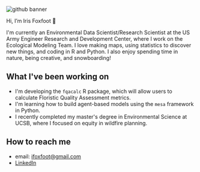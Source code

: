 ![github banner](https://user-images.githubusercontent.com/72639615/212570382-4f1b2dcc-c576-45ed-a316-292f8325d120.png)


Hi, I’m Iris Foxfoot :fox_face: 

I'm currently an Environmental Data Scientist/Research Scientist at the US Army Engineer Research and Development Center, where I work on the Ecological Modeling Team. I love making maps, using statistics to discover new things, and coding in R and Python. I also enjoy spending time in nature, being creative, and snowboarding!

## What I've been working on

- I'm developing the `fqacalc` R package, which will allow users to calculate Floristic Quality Assessment metrics.
- I'm learning how to build agent-based models using the `mesa` framework in Python.
- I recently completed my master's degree in Environmental Science at UCSB, where I focused on equity in wildfire planning.

## How to reach me
   -  email: ifoxfoot@gmail.com
   -  [LinkedIn](https://www.linkedin.com/in/iris-foxfoot-61958b202/)

<!---
ifoxfoot/ifoxfoot is a ✨ special ✨ repository because its `README.md` (this file) appears on your GitHub profile.
You can click the Preview link to take a look at your changes.
--->
